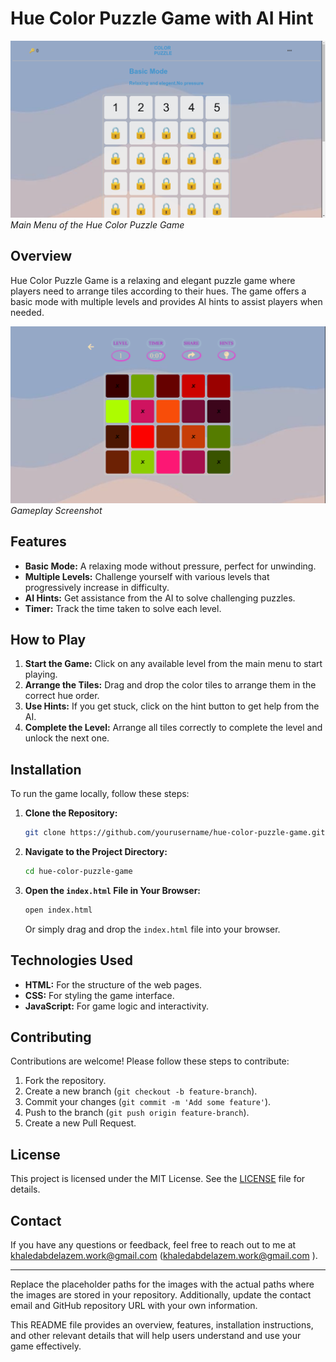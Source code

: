# Hue Color Puzzle Game with AI Hint

![Main Menu](https://github.com/KhaledAbdElazem/AI_Hue_Color_Puzzle_game/blob/main/main_Screen.png?raw=true)
*Main Menu of the Hue Color Puzzle Game*

## Overview

Hue Color Puzzle Game is a relaxing and elegant puzzle game where players need to arrange tiles according to their hues. The game offers a basic mode with multiple levels and provides AI hints to assist players when needed. 

![Game Play](https://github.com/KhaledAbdElazem/AI_Hue_Color_Puzzle_game/blob/main/Game_Play.png?raw=true)
*Gameplay Screenshot*

## Features

- **Basic Mode:** A relaxing mode without pressure, perfect for unwinding.
- **Multiple Levels:** Challenge yourself with various levels that progressively increase in difficulty.
- **AI Hints:** Get assistance from the AI to solve challenging puzzles.
- **Timer:** Track the time taken to solve each level.

## How to Play

1. **Start the Game:** Click on any available level from the main menu to start playing.
2. **Arrange the Tiles:** Drag and drop the color tiles to arrange them in the correct hue order.
3. **Use Hints:** If you get stuck, click on the hint button to get help from the AI.
4. **Complete the Level:** Arrange all tiles correctly to complete the level and unlock the next one.

## Installation

To run the game locally, follow these steps:

1. **Clone the Repository:**
    ```sh
    git clone https://github.com/yourusername/hue-color-puzzle-game.git
    ```
2. **Navigate to the Project Directory:**
    ```sh
    cd hue-color-puzzle-game
    ```
3. **Open the `index.html` File in Your Browser:**
    ```sh
    open index.html
    ```
    Or simply drag and drop the `index.html` file into your browser.

## Technologies Used

- **HTML:** For the structure of the web pages.
- **CSS:** For styling the game interface.
- **JavaScript:** For game logic and interactivity.

## Contributing

Contributions are welcome! Please follow these steps to contribute:

1. Fork the repository.
2. Create a new branch (`git checkout -b feature-branch`).
3. Commit your changes (`git commit -m 'Add some feature'`).
4. Push to the branch (`git push origin feature-branch`).
5. Create a new Pull Request.

## License

This project is licensed under the MIT License. See the [LICENSE](LICENSE) file for details.

## Contact

If you have any questions or feedback, feel free to reach out to me at khaledabdelazem.work@gmail.com
(khaledabdelazem.work@gmail.com
).

---

Replace the placeholder paths for the images with the actual paths where the images are stored in your repository. Additionally, update the contact email and GitHub repository URL with your own information.

This README file provides an overview, features, installation instructions, and other relevant details that will help users understand and use your game effectively.

